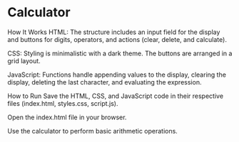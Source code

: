 # Calculator
How It Works
HTML: The structure includes an input field for the display and buttons for digits, operators, and actions (clear, delete, and calculate).

CSS: Styling is minimalistic with a dark theme. The buttons are arranged in a grid layout.

JavaScript: Functions handle appending values to the display, clearing the display, deleting the last character, and evaluating the expression.

How to Run
Save the HTML, CSS, and JavaScript code in their respective files (index.html, styles.css, script.js).

Open the index.html file in your browser.

Use the calculator to perform basic arithmetic operations.
